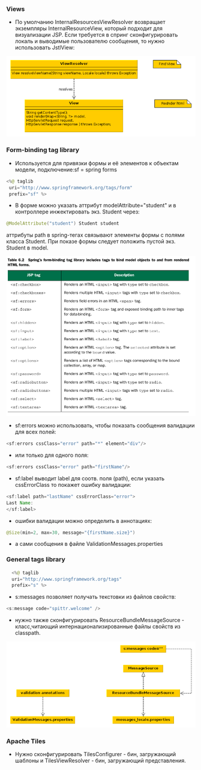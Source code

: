### Views
* По умолчанию InternalResourcesViewResolver возвращает экземпляры
InternalResourceView, который подходит для визуализации JSP. Если
требуется в спринг сконфигурировать локаль и выводимые пользователю
сообщения, то нужно использовать JstlView:

![views](views.png)

### Form-binding tag library
* Используется для привязки формы и её элементов к объектам модели,
подключение:sf = spring forms
```java
<%@ taglib
 uri="http://www.springframework.org/tags/form"
 prefix="sf" %>
```
* В форме можно указать аттрибут modelAttribute="student" и в контроллере инжектировать экз. Student через:
```Java
@ModelAttribute("student") Student student
```
аттрибуты path в spring-тегах связывают элементы формы с полями класса Student. При показе формы следует положить пустой экз. Student в model.

![sfTags](sfTags.png)
* sf:errors можно использовать, чтобы показать
 сообщения валидации для всех полей:

 ```java
 <sf:errors cssClass="error" path="*" element="div"/>
 ```


 * или только для одного поля:
  ```java
 <sf:errors cssClass="error" path="firstName"/>
 ```


 * sf:label выводит label для соотв. поля (path), если
 указать cssErrorClass то покажет ошибку валидации:
 ```java
 <sf:label path="lastName" cssErrorClass="error">
 Last Name:
 </sf:label>
 ```


 * ошибки валидации можно определить в аннотациях:
 ```java
 @Size(min=2, max=30, message="{firstName.size}")
 ```
 * а сами сообщения в файле
  ValidationMessages.properties

  ### General tags library
```java
  <%@ taglib
  uri="http://www.springframework.org/tags"
  prefix="s" %>
```

* s:messages позволяет получать текстовки из файлов
свойств:
```java
<s:message code="spittr.welcome" />
```
* нужно также сконфигурировать ResourceBundleMessageSource - класс,читающий
интернационализированные файлы свойств из classpath.

![messages](messages.png)

### Apache Tiles
* Нужно сконфигурировать TilesConfigurer - бин,
загружающий шаблоны и TilesViewResolver - бин,
загружающий представления.
